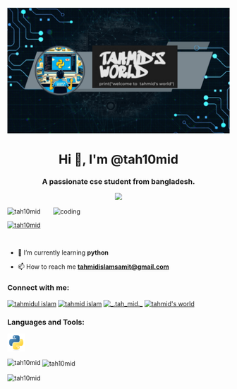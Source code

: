 ![logo](https://github.com/tah10mid/tah10mid/blob/main/Screenshot%202024-01-03%20214600.png)
<h1 align="center">Hi 👋, I'm @tah10mid</h1>
<h3 align="center">A passionate cse student from bangladesh.</h3>
<!-- Typing SVG by DenverCoder1 - https://github.com/DenverCoder1/readme-typing-svg -->
<p align="center">
<!--   <a href="https://github.com/DenverCoder1/readme-typing-svg"> -->
    <img src="https://readme-typing-svg.herokuapp.com?color=E22FE4&width=380&height=45&lines=Open-Source+Enthusiast;Learning+In+Public;Empowering+Others;Nice+To+Meet+You+...&center=true"></a>

</p>
<img align="right" alt="coding" width="400" src="https://user-images.githubusercontent.com/74038190/225813708-98b745f2-7d22-48cf-9150-083f1b00d6c9.gif">

<p align="left"> <img src="https://komarev.com/ghpvc/?username=tah10mid&label=Profile%20views&color=0e75b6&style=flat" alt="tah10mid" /> </p>

<p align="left"> <a href="https://github.com/ryo-ma/github-profile-trophy"><img src="https://github-profile-trophy.vercel.app/?username=tah10mid" alt="tah10mid" /></a> </p>

<p align="left"> <a href="https://twitter.com/" target="blank"><img src="https://img.shields.io/twitter/follow/?logo=twitter&style=for-the-badge" alt="" /></a> </p>

- 🌱 I’m currently learning **python**

- 📫 How to reach me **tahmidislamsamit@gmail.com**

<h3 align="left">Connect with me:</h3>
<p align="left">
<a href="https://linkedin.com/in/tahmidul islam" target="blank"><img align="center" src="https://raw.githubusercontent.com/rahuldkjain/github-profile-readme-generator/master/src/images/icons/Social/linked-in-alt.svg" alt="tahmidul islam" height="30" width="40" /></a>
<a href="https://fb.com/tahmid islam" target="blank"><img align="center" src="https://raw.githubusercontent.com/rahuldkjain/github-profile-readme-generator/master/src/images/icons/Social/facebook.svg" alt="tahmid islam" height="30" width="40" /></a>
<a href="https://instagram.com/_.tah_mid._" target="blank"><img align="center" src="https://raw.githubusercontent.com/rahuldkjain/github-profile-readme-generator/master/src/images/icons/Social/instagram.svg" alt="_.tah_mid._" height="30" width="40" /></a>
<a href="https://www.youtube.com/c/tahmid's world" target="blank"><img align="center" src="https://raw.githubusercontent.com/rahuldkjain/github-profile-readme-generator/master/src/images/icons/Social/youtube.svg" alt="tahmid's world" height="30" width="40" /></a>
</p>

<h3 align="left">Languages and Tools:</h3>
<p align="left"> <a href="https://www.python.org" target="_blank" rel="noreferrer"> <img src="https://raw.githubusercontent.com/devicons/devicon/master/icons/python/python-original.svg" alt="python" width="40" height="40"/> </a> </p>

<p><img align="left" src="https://github-readme-stats.vercel.app/api/top-langs?username=tah10mid&show_icons=true&locale=en&layout=compact" alt="tah10mid" /></p>

<p>&nbsp;<img align="center" src="https://github-readme-stats.vercel.app/api?username=tah10mid&show_icons=true&locale=en" alt="tah10mid" /></p>

<p><img align="center" src="https://github-readme-streak-stats.herokuapp.com/?user=tah10mid&" alt="tah10mid" /></p>
